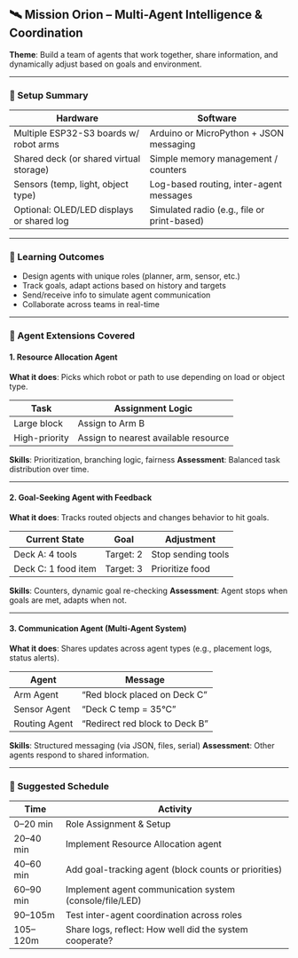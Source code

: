 
## 🛰️ Mission Orion – Multi-Agent Intelligence & Coordination

**Theme**: Build a team of agents that work together, share information, and dynamically adjust based on goals and environment.

---

### 🔧 Setup Summary

| **Hardware**                              | **Software**                                |
| ----------------------------------------- | ------------------------------------------- |
| Multiple ESP32-S3 boards w/ robot arms    | Arduino or MicroPython + JSON messaging     |
| Shared deck (or shared virtual storage)   | Simple memory management / counters         |
| Sensors (temp, light, object type)        | Log-based routing, inter-agent messages     |
| Optional: OLED/LED displays or shared log | Simulated radio (e.g., file or print-based) |

---

### 🧠 Learning Outcomes

* Design agents with unique roles (planner, arm, sensor, etc.)
* Track goals, adapt actions based on history and targets
* Send/receive info to simulate agent communication
* Collaborate across teams in real-time

---

### 🌌 Agent Extensions Covered

#### 1. **Resource Allocation Agent**

**What it does**: Picks which robot or path to use depending on load or object type.

| Task          | Assignment Logic                     |
| ------------- | ------------------------------------ |
| Large block   | Assign to Arm B                      |
| High-priority | Assign to nearest available resource |

**Skills**: Prioritization, branching logic, fairness
**Assessment**: Balanced task distribution over time.

---

#### 2. **Goal-Seeking Agent with Feedback**

**What it does**: Tracks routed objects and changes behavior to hit goals.

| Current State       | Goal      | Adjustment         |
| ------------------- | --------- | ------------------ |
| Deck A: 4 tools     | Target: 2 | Stop sending tools |
| Deck C: 1 food item | Target: 3 | Prioritize food    |

**Skills**: Counters, dynamic goal re-checking
**Assessment**: Agent stops when goals are met, adapts when not.

---

#### 3. **Communication Agent (Multi-Agent System)**

**What it does**: Shares updates across agent types (e.g., placement logs, status alerts).

| Agent         | Message                        |
| ------------- | ------------------------------ |
| Arm Agent     | “Red block placed on Deck C”   |
| Sensor Agent  | “Deck C temp = 35°C”           |
| Routing Agent | “Redirect red block to Deck B” |

**Skills**: Structured messaging (via JSON, files, serial)
**Assessment**: Other agents respond to shared information.

---

### 🧭 Suggested Schedule

| **Time**  | **Activity**                                            |
| --------- | ------------------------------------------------------- |
| 0–20 min  | Role Assignment & Setup                                 |
| 20–40 min | Implement Resource Allocation agent                     |
| 40–60 min | Add goal-tracking agent (block counts or priorities)    |
| 60–90 min | Implement agent communication system (console/file/LED) |
| 90–105m   | Test inter-agent coordination across roles              |
| 105–120m  | Share logs, reflect: How well did the system cooperate? |


